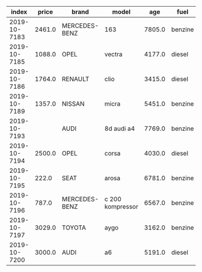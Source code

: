 index|price|brand|model|age|fuel|odometer|days_since_inspection_invalid|age_at_import|body_type|displacement|number_of_cylinders|power|weight|registration_tax|sale_price|number_of_seats|number_of_doors|color|fwd|top_speed|length|height|width|number_of_gears|energy_label
-----|-----|-----|-----|-----|-----|-----|-----|-----|-----|-----|-----|-----|-----|-----|-----|-----|-----|-----|-----|-----|-----|-----|-----|-----|-----
2019-10-7183|2461.0|MERCEDES-BENZ|163|7805.0|benzine|283957.0|307.0|387.0|stationwagen||6||2020.0|16233.0||-1|-1|ZWART|||||||
2019-10-7185|1088.0|OPEL|vectra|4177.0|diesel|324150.0|-222.0|0.0|hatchback|1910.0|4.0|110.0|1448.0|10662.0|39289.0|5|4|GRIJS|False|210.0|4642.0|1460.0|1798.0|6.0|G
2019-10-7186|1764.0|RENAULT|clio|3415.0|diesel|255562.0|58.0|0.0|hatchback|1461.0|4.0|76.0|1185.0|5706.0|22915.0|5|4|GRIJS|False|186.0|4032.0|1495.0|1719.0|6.0|G
2019-10-7189|1357.0|NISSAN|micra|5451.0|benzine|125122.0|-27.0|0.0|hatchback|1240.0|4.0|59.0|955.0|2545.0||5|4|ZWART|False|167.0|3715.0|1540.0|1660.0|5.0|G
2019-10-7193||AUDI|8d audi a4|7769.0|benzine|313048.0|185.0|1588.0|stationwagen|1781.0|4.0|92.0|1220.0|||5|4|BLAUW|False|201.0|4581.0|1439.0|1733.0|5.0|G
2019-10-7194|2500.0|OPEL|corsa|4030.0|diesel|214689.0|64.0|0.0|mpv|1248.0|4.0|55.0|1135.0|4285.0|19475.0|5|4|GRIJS|False|163.0|4040.0|1488.0|1737.0|5.0|G
2019-10-7195|222.0|SEAT|arosa|6781.0|benzine|168733.0|-137.0|0.0|hatchback|1390.0|4.0|44.0|874.0|1942.0||4|2|GRIJS|False|160.0|3551.0|1460.0|1639.0|5.0|G
2019-10-7196|787.0|MERCEDES-BENZ|c 200 kompressor|6567.0|benzine|197252.0|132.0|0.0|coupe|1998.0|4.0|120.0|1380.0|10722.0||4|2|ZWART|False|230.0|4343.0|1420.0|1728.0|6.0|G
2019-10-7197|3029.0|TOYOTA|aygo|3162.0|benzine|103317.0|-113.0|1659.0|hatchback|998.0|3.0|50.0|805.0||11770.0|4|4|BLAUW|False|157.0|3415.0|1465.0|1615.0|5.0|C
2019-10-7200|3000.0|AUDI|a6|5191.0|diesel|429343.0|214.0|1536.0|sedan|2698.0|6|132.0|1600.0|8209.0||-1|-1|GRIJS|||||||
